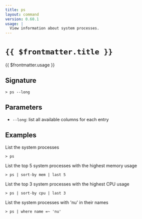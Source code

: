 ```yaml
---
title: ps
layout: command
version: 0.60.1
usage: |
  View information about system processes.
---
```


# `{{ $frontmatter.title }}`

<div style='white-space: pre-wrap;'>{{ $frontmatter.usage }}</div>

## Signature

`> ps --long`

## Parameters

- `--long`: list all available columns for each entry

## Examples

List the system processes

```shell
> ps
```

List the top 5 system processes with the highest memory usage

```shell
> ps | sort-by mem | last 5
```

List the top 3 system processes with the highest CPU usage

```shell
> ps | sort-by cpu | last 3
```

List the system processes with 'nu' in their names

```shell
> ps | where name =~ 'nu'
```
